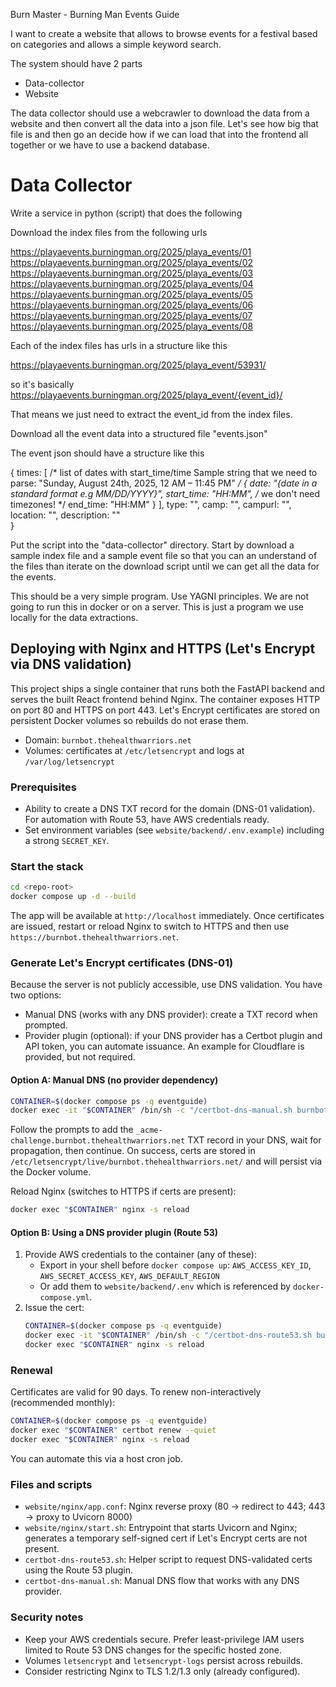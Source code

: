 Burn Master - Burning Man Events Guide


I want to create a website that allows to browse events for a festival based on categories and allows a simple keyword search.

The system should have 2 parts
- Data-collector 
- Website

The data collector should use a webcrawler to download the data from a website and then convert all the data into a json file. Let's see how big that file is and then go an decide how if we can load that into the frontend all together or we have to use a backend database.


# Data Collector

Write a service in python (script) that does the following


Download the index files from the following urls

https://playaevents.burningman.org/2025/playa_events/01
https://playaevents.burningman.org/2025/playa_events/02
https://playaevents.burningman.org/2025/playa_events/03
https://playaevents.burningman.org/2025/playa_events/04
https://playaevents.burningman.org/2025/playa_events/05
https://playaevents.burningman.org/2025/playa_events/06
https://playaevents.burningman.org/2025/playa_events/07
https://playaevents.burningman.org/2025/playa_events/08

Each of the index files has urls in a structure like this

https://playaevents.burningman.org/2025/playa_event/53931/

so it's basically https://playaevents.burningman.org/2025/playa_event/{event_id}/

That means we just need to extract the event_id from the index files.

Download all the event data into a structured file "events.json"

The event json should have a structure like this

{
    times:  [ /* list of dates with start_time/time 
                    Sample string that we need to parse: "Sunday, August 24th, 2025, 12 AM – 11:45 PM" */
        {
            date: "{date in a standard format e.g MM/DD/YYYY}",
            start_time: "HH:MM", /* we don't need timezones! */
            end_time: "HH:MM"
        }
    ],
    type: "<type of event>",
    camp: "<camp of event>",
    campurl:  "<camp url from the camp link in the document>",
    location: "<location of event>",
    description: "<description of event>"       
}

Put the script into the "data-collector" directory. Start by download a sample index file and a sample event file so that you can an understand of the files than iterate on the download script until we can get all the data for the events. 

This should be a very simple program. Use YAGNI principles. We are not going to run this in docker or on a server. This is just a program we use locally for the data extractions.

## Deploying with Nginx and HTTPS (Let's Encrypt via DNS validation)

This project ships a single container that runs both the FastAPI backend and serves the built React frontend behind Nginx. The container exposes HTTP on port 80 and HTTPS on port 443. Let's Encrypt certificates are stored on persistent Docker volumes so rebuilds do not erase them.

- Domain: `burnbot.thehealthwarriors.net`
- Volumes: certificates at `/etc/letsencrypt` and logs at `/var/log/letsencrypt`

### Prerequisites

- Ability to create a DNS TXT record for the domain (DNS-01 validation). For automation with Route 53, have AWS credentials ready.
- Set environment variables (see `website/backend/.env.example`) including a strong `SECRET_KEY`.

### Start the stack

```bash
cd <repo-root>
docker compose up -d --build
```

The app will be available at `http://localhost` immediately. Once certificates are issued, restart or reload Nginx to switch to HTTPS and then use `https://burnbot.thehealthwarriors.net`.

### Generate Let's Encrypt certificates (DNS-01)

Because the server is not publicly accessible, use DNS validation. You have two options:

- Manual DNS (works with any DNS provider): create a TXT record when prompted.
- Provider plugin (optional): if your DNS provider has a Certbot plugin and API token, you can automate issuance. An example for Cloudflare is provided, but not required.

#### Option A: Manual DNS (no provider dependency)

```bash
CONTAINER=$(docker compose ps -q eventguide)
docker exec -it "$CONTAINER" /bin/sh -c "/certbot-dns-manual.sh burnbot.thehealthwarriors.net"
```

Follow the prompts to add the `_acme-challenge.burnbot.thehealthwarriors.net` TXT record in your DNS, wait for propagation, then continue. On success, certs are stored in `/etc/letsencrypt/live/burnbot.thehealthwarriors.net/` and will persist via the Docker volume.

Reload Nginx (switches to HTTPS if certs are present):

```bash
docker exec "$CONTAINER" nginx -s reload
```

#### Option B: Using a DNS provider plugin (Route 53)

1. Provide AWS credentials to the container (any of these):
   - Export in your shell before `docker compose up`: `AWS_ACCESS_KEY_ID`, `AWS_SECRET_ACCESS_KEY`, `AWS_DEFAULT_REGION`
   - Or add them to `website/backend/.env` which is referenced by `docker-compose.yml`.
2. Issue the cert:
   ```bash
   CONTAINER=$(docker compose ps -q eventguide)
   docker exec -it "$CONTAINER" /bin/sh -c "/certbot-dns-route53.sh burnbot.thehealthwarriors.net"
   docker exec "$CONTAINER" nginx -s reload
   ```

### Renewal

Certificates are valid for 90 days. To renew non-interactively (recommended monthly):

```bash
CONTAINER=$(docker compose ps -q eventguide)
docker exec "$CONTAINER" certbot renew --quiet
docker exec "$CONTAINER" nginx -s reload
```

You can automate this via a host cron job.

### Files and scripts

- `website/nginx/app.conf`: Nginx reverse proxy (80 → redirect to 443; 443 → proxy to Uvicorn 8000)
- `website/nginx/start.sh`: Entrypoint that starts Uvicorn and Nginx; generates a temporary self-signed cert if Let's Encrypt certs are not present.
- `certbot-dns-route53.sh`: Helper script to request DNS-validated certs using the Route 53 plugin.
- `certbot-dns-manual.sh`: Manual DNS flow that works with any DNS provider.

### Security notes

- Keep your AWS credentials secure. Prefer least-privilege IAM users limited to Route 53 DNS changes for the specific hosted zone.
- Volumes `letsencrypt` and `letsencrypt-logs` persist across rebuilds.
- Consider restricting Nginx to TLS 1.2/1.3 only (already configured).

